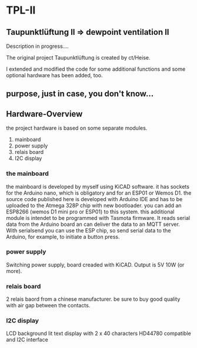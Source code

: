 # TPL-II
## Taupunktlüftung II => dewpoint ventilation II
Description in progress....

The original project Taupunktlüftung is created by ct/Heise.

I extended and modified the code for some additional functions and some optional hardware has been added, too.


## purpose, just in case, you don't know...



## Hardware-Overview

the project hardware is based on some separate modules.
1. mainboard
2. power supply
3. relais board
4. I2C display

### the mainboard
the mainboard is developed by myself using KiCAD software. it has sockets for the Arduino nano, which is obligatory and for an ESP01 or Wemos D1. the source code published here is developed with Arduino IDE and has to be uploaded to the Atmega 328P chip with new bootloader. you can add an ESP8266 (wemos D1 mini pro or ESP01) to this system. this additional module is intendet to be programmed with Tasmota firmware. It reads serial data from the Arduino board an can deliver the data to an MQTT server. With serialsend you can use the ESP chip, so send serial data to the Arduino, for example, to initiate a button press.


### power supply

Switching power supply, board creaded with KiCAD. Output is 5V 10W (or more).


### relais board

2 relais baord from a chinese manufacturer. be sure to buy good quality with air gap between the contacts.


### I2C display

LCD background lit text display with 2 x 40 characters HD44780 compatible and I2C interface
